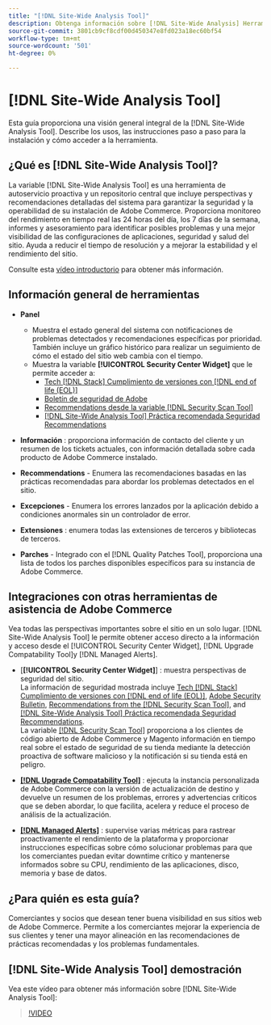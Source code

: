 ```yaml
---
title: "[!DNL Site-Wide Analysis Tool]"
description: Obtenga información sobre [!DNL Site-Wide Analysis] Herramienta, sus usos, el proceso de instalación y cómo obtener acceso
source-git-commit: 3801cb9cf8cdf00d450347e8fd023a18ec60bf54
workflow-type: tm+mt
source-wordcount: '501'
ht-degree: 0%

---
```


# [!DNL Site-Wide Analysis Tool]

Esta guía proporciona una visión general integral de la [!DNL Site-Wide Analysis Tool]. Describe los usos, las instrucciones paso a paso para la instalación y cómo acceder a la herramienta.

## ¿Qué es [!DNL Site-Wide Analysis Tool]?

La variable [!DNL Site-Wide Analysis Tool] es una herramienta de autoservicio proactiva y un repositorio central que incluye perspectivas y recomendaciones detalladas del sistema para garantizar la seguridad y la operabilidad de su instalación de Adobe Commerce. Proporciona monitoreo del rendimiento en tiempo real las 24 horas del día, los 7 días de la semana, informes y asesoramiento para identificar posibles problemas y una mejor visibilidad de las configuraciones de aplicaciones, seguridad y salud del sitio. Ayuda a reducir el tiempo de resolución y a mejorar la estabilidad y el rendimiento del sitio.

Consulte esta [vídeo introductorio](https://www.youtube.com/watch?v=KW2R8ki_RG4) para obtener más información.

## Información general de herramientas

- **Panel**
   - Muestra el estado general del sistema con notificaciones de problemas detectados y recomendaciones específicas por prioridad.<br>
También incluye un gráfico histórico para realizar un seguimiento de cómo el estado del sitio web cambia con el tiempo.
   - Muestra la variable **[!UICONTROL Security Center Widget]** que le permite acceder a:
      - [Tech [!DNL Stack] Cumplimiento de versiones con [!DNL end of life (EOL)]](https://experienceleague.adobe.com/docs/commerce-operations/installation-guide/system-requirements.html)
      - [Boletín de seguridad de Adobe](https://helpx.adobe.com/security/security-bulletin.html)
      - [Recommendations desde la variable [!DNL Security Scan Tool]](https://experienceleague.adobe.com/docs/commerce-admin/systems/security/security-scan.html)
      - [[!DNL Site-Wide Analysis Tool] Práctica recomendada Seguridad Recommendations](https://experienceleague.adobe.com/docs/commerce-operations/tools/site-wide-analysis-tool/recommendations.html)

- **Información** : proporciona información de contacto del cliente y un resumen de los tickets actuales, con información detallada sobre cada producto de Adobe Commerce instalado.

- **Recommendations** - Enumera las recomendaciones basadas en las prácticas recomendadas para abordar los problemas detectados en el sitio.

- **Excepciones** - Enumera los errores lanzados por la aplicación debido a condiciones anormales sin un controlador de error.

- **Extensiones** : enumera todas las extensiones de terceros y bibliotecas de terceros.

- **Parches** - Integrado con el [!DNL Quality Patches Tool], proporciona una lista de todos los parches disponibles específicos para su instancia de Adobe Commerce.

## Integraciones con otras herramientas de asistencia de Adobe Commerce

Vea todas las perspectivas importantes sobre el sitio en un solo lugar. [!DNL Site-Wide Analysis Tool] le permite obtener acceso directo a la información y acceso desde el [!UICONTROL Security Center Widget], [!DNL Upgrade Compatability Tool]y [!DNL Managed Alerts].

- [**[!UICONTROL Security Center Widget]**] : muestra perspectivas de seguridad del sitio.<br>
La información de seguridad mostrada incluye [Tech [!DNL Stack] Cumplimiento de versiones con [!DNL end of life (EOL)]](https://experienceleague.adobe.com/docs/commerce-operations/installation-guide/system-requirements.html), [Adobe Security Bulletin](https://helpx.adobe.com/security/security-bulletin.html), [Recommendations from the [!DNL Security Scan Tool]](https://experienceleague.adobe.com/docs/commerce-admin/systems/security/security-scan.html), and [[!DNL Site-Wide Analysis Tool] Práctica recomendada Seguridad Recommendations](https://experienceleague.adobe.com/docs/commerce-operations/tools/site-wide-analysis-tool/recommendations.html).<br>
La variable [[!DNL Security Scan Tool]](https://experienceleague.adobe.com/docs/commerce-admin/systems/security/security-scan.html) proporciona a los clientes de código abierto de Adobe Commerce y Magento información en tiempo real sobre el estado de seguridad de su tienda mediante la detección proactiva de software malicioso y la notificación si su tienda está en peligro.

- [**[!DNL Upgrade Compatability Tool]**](../../upgrade/upgrade-compatibility-tool/overview.md) : ejecuta la instancia personalizada de Adobe Commerce con la versión de actualización de destino y devuelve un resumen de los problemas, errores y advertencias críticos que se deben abordar, lo que facilita, acelera y reduce el proceso de análisis de la actualización.

- [**[!DNL Managed Alerts]**](https://support.magento.com/hc/en-us/sections/360010758472-Managed-alerts-for-Adobe-Commerce) : supervise varias métricas para rastrear proactivamente el rendimiento de la plataforma y proporcionar instrucciones específicas sobre cómo solucionar problemas para que los comerciantes puedan evitar downtime crítico y mantenerse informados sobre su CPU, rendimiento de las aplicaciones, disco, memoria y base de datos.

## ¿Para quién es esta guía?

Comerciantes y socios que desean tener buena visibilidad en sus sitios web de Adobe Commerce. Permite a los comerciantes mejorar la experiencia de sus clientes y tener una mayor alineación en las recomendaciones de prácticas recomendadas y los problemas fundamentales.

## [!DNL Site-Wide Analysis Tool] demostración

Vea este vídeo para obtener más información sobre [!DNL Site-Wide Analysis Tool]:

>[!VIDEO](https://video.tv.adobe.com/v/344001?quality=12)
